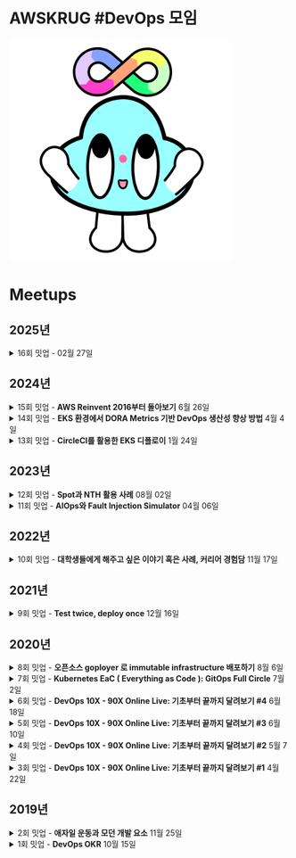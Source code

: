 # AWSKRUG #DevOps 모임 

<img src="https://raw.githubusercontent.com/awskrug/awskrug-digital-assets/refs/heads/master/devops/devops.png" width="400"/>

# Meetups
## 2025년
<details>
  <summary>16회 밋업 - 02월 27일</summary>

  ### `16회 밋업`
   * IDC환경의 Gitlab CI를 AWS에 구성하기(feat, EKS&Pod Identity) - 정영진(LG U+)
   * DevOps POWER: DevOps가 기업의 미래를 결정한다 - 송주영(LG U+)
   - Meetup 등록: https://www.meetup.com/awskrug/events/306006324/
</details>

## 2024년 
<details>
  <summary>15회 밋업 - <b>AWS Reinvent 2016부터 돌아보기</b> 6월 26일</summary>

  ### `15회 밋업`
   * AWS Reinvent 2016부터 돌아보기 - 송주영(LG U+)
   - Meetup 등록: https://www.meetup.com/ko-KR/awskrug/events/301612957/
</details>
<details>
  <summary>14회 밋업 - <b>EKS 환경에서 DORA Metrics 기반 DevOps 생산성 향상 방법</b> 4월 4일</summary>

  ### `12회 밋업`
   * EKS 환경에서 DORA Metrics 기반 DevOps 생산성 향상 방법 - 이상원
   - Meetup 등록: https://www.meetup.com/ko-KR/awskrug/events/299883105/
</details>
<details>
  <summary>13회 밋업 - <b>CircleCI를 활용한 EKS 디플로이</b> 1월 24일</summary>

  ### `13회 밋업`
   * CircleCI를 활용한 EKS 디플로이 - 허정행(Circle CI)
   - Meetup 등록: https://www.meetup.com/ko-KR/awskrug/events/298273426/
</details>

## 2023년
<details>
  <summary>12회 밋업 - <b>Spot과 NTH 활용 사례</b> 08월 02일</summary>

  ### `12회 밋업`
   * EKS Karpenter와 Spot Instance에 배포된 Service의 가용성을 높이기 위한 Node Termination Handler 적용기 - 김보경(LG U+)
   - Meetup 등록: https://www.meetup.com/awskrug/events/294920284/
</details>
<details>
  <summary>11회 밋업 - <b>AIOps와 Fault Injection Simulator</b> 04월 06일</summary>

  ### `11회 밋업`
   * AIOps 소개 - 김성한(AWS Solutions Architect)
   * AWS FIS를 활용한 EKS 안정성 검증 사례 - 정영진(LG U+)
   - Meetup 등록: https://www.meetup.com/awskrug/events/292484266/
</details>

## 2022년
<details>
  <summary>10회 밋업 - <b>대학생들에게 해주고 싶은 이야기 혹은 사례, 커리어 경험담</b> 11월 17일</summary>

  ### `10회 밋업`
   * Cloud Native와 DevOps - 유수연(IBM)
   * 경영학과 전공생의 고군분투 software engineer 도전기 - 이권수 (AWSKRUG DevOps organizer)
   * 백엔드로 취업하는 모든것 - 김민태(우아한 형제들)
   * From Java 개발자 To DevOps 엔지니어 - 정영진(LG U+)
   - Meetup 등록: https://www.meetup.com/awskrug/events/289632885/
</details>

## 2021년
<details>
  <summary>9회 밋업 - <b>Test twice, deploy once</b> 12월 16일</summary>

  ### `9회 밋업`
   * Test twice, deploy once - 이도윤(메가존클라우드)
   - CDK로 테스팅을 수행하는 방법을 소개합니다
   - Meetup 등록: https://www.meetup.com/awskrug/events/282517123/
</details>

## 2020년
<details>
  <summary>8회 밋업 - <b>오픈소스 goployer 로 immutable infrastructure 배포하기</b> 8월 6일</summary>

  ### `8회 밋업`
   * 오픈소스 goployer 로 immutable infrastructure 배포하기 - 송주영님(AWS Container hero & beNX)
   - Meetup 등록: https://www.meetup.com/awskrug/events/272292312/
</details>
<details>
  <summary>7회 밋업 - <b>Kubernetes EaC ( Everything as Code ): GitOps Full Circle</b> 7월 2일</summary>

  ### `7회 밋업`
   * Kubernetes EaC ( Everything as Code ): GitOps Full Circle - 유정열(nalbam)님
   - Meetup 등록: https://www.meetup.com/awskrug/events/271538361/
</details>
<details>
  <summary>6회 밋업 - <b>DevOps 10X - 90X Online Live: 기초부터 끝까지 달려보기 #4</b> 6월 18일</summary>

  ### `6회 밋업`
   * DevOps 10X - 90X Online Live: 기초부터 끝까지 달려보기 #4 - 송주영님(AWS Container hero & beNX)
   - Terraform 을 이용해 C.I 도구 Jenkins 만들기
   - Jenkins 와 Codebuild 응용하기
   - Meetup 등록: https://www.meetup.com/awskrug/events/271248627/
</details>
<details>
  <summary>5회 밋업 - <b>DevOps 10X - 90X Online Live: 기초부터 끝까지 달려보기 #3</b> 6월 10일</summary>

  ### `5회 밋업`
   * DevOps 10X - 90X Online Live: 기초부터 끝까지 달려보기 #3 - 송주영님(AWS Container hero & beNX)
   - IAM BestPractice
   - Meetup 등록: https://www.meetup.com/awskrug/events/271029150/
</details>
<details>
  <summary>4회 밋업 - <b>DevOps 10X - 90X Online Live: 기초부터 끝까지 달려보기 #2</b> 5월 7일</summary>

  ### `4회 밋업`
   * DevOps 10X - 90X Online Live: 기초부터 끝까지 달려보기 #2 - 송주영님(AWS Container hero & beNX)
   - IAM BestPractice
   - VPC BetsPractice
   - Meetup 등록: https://www.meetup.com/awskrug/events/270331252/
</details>
<details>
  <summary>3회 밋업 - <b>DevOps 10X - 90X Online Live: 기초부터 끝까지 달려보기 #1</b> 4월 22일</summary>

  ### `3회 밋업`
   * DevOps 10X - 90X Online Live: 기초부터 끝까지 달려보기 #1 - 송주영님(AWS Container hero & beNX)
   - DevOps 101
   - Infrastructure as Code ?
   - Terraform ?
   - Terraform + Github
   - Terraform Initialization
   - Meetup 등록: https://www.meetup.com/awskrug/events/270080368/
</details>

## 2019년
<details>
  <summary>2회 밋업 - <b>애자일 운동과 모던 개발 요소</b> 11월 25일</summary>

  ### `2회 밋업`
   * 애자일 운동과 모던 개발 요소 - 정도현님(AWS)
   * AWS re:Invent 경험기 - 김성한님(yanolja)
   - Meetup 등록: https://www.meetup.com/awskrug/events/266377800/
</details>
<details>
  <summary>1회 밋업 - <b>DevOps OKR</b> 10월 15일</summary>

  ### `1회 밋업`
   * 발표 주제: DevOps OKR - 송주영님(beNX)
   - KPI?, MBO? No!
   - DevOps, 목표를 이루기 위한 목표 설정 OKR : Objective and Key Result
   - 관련기사: http://www.ciokorea.com/news/39501
   - Meetup 등록: https://www.meetup.com/awskrug/events/264611630/
</details>
